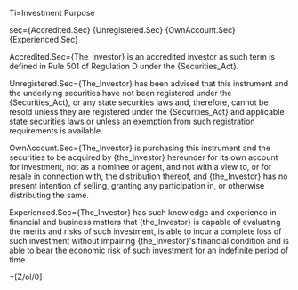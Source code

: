 Ti=Investment Purpose

sec={Accredited.Sec} {Unregistered.Sec} {OwnAccount.Sec} {Experienced.Sec}

Accredited.Sec={The_Investor} is an accredited investor as such term is defined in Rule 501 of Regulation D under the {Securities_Act}.

Unregistered.Sec={The_Investor} has been advised that this instrument and the underlying securities have not been registered under the {Securities_Act}, or any state securities laws and, therefore, cannot be resold unless they are registered under the {Securities_Act} and applicable state securities laws or unless an exemption from such registration requirements is available.

OwnAccount.Sec={The_Investor} is purchasing this instrument and the securities to be acquired by {the_Investor} hereunder for its own account for investment, not as a nominee or agent, and not with a view to, or for resale in connection with, the distribution thereof, and {the_Investor} has no present intention of selling, granting any participation in, or otherwise distributing the same.

Experienced.Sec={The_Investor} has such knowledge and experience in financial and business matters that {the_Investor} is capable of evaluating the merits and risks of such investment, is able to incur a complete loss of such investment without impairing {the_Investor}'s financial condition and is able to bear the economic risk of such investment for an indefinite period of time. 

=[Z/ol/0]
